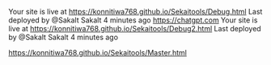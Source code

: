 Your site is live at https://konnitiwa768.github.io/Sekaitools/Debug.html
Last deployed by @Sakalt Sakalt 4 minutes ago
https://chatgpt.com
Your site is live at https://konnitiwa768.github.io/Sekaitools/Debug2.html
Last deployed by @Sakalt Sakalt 4 minutes ago

https://konnitiwa768.github.io/Sekaitools/Master.html



